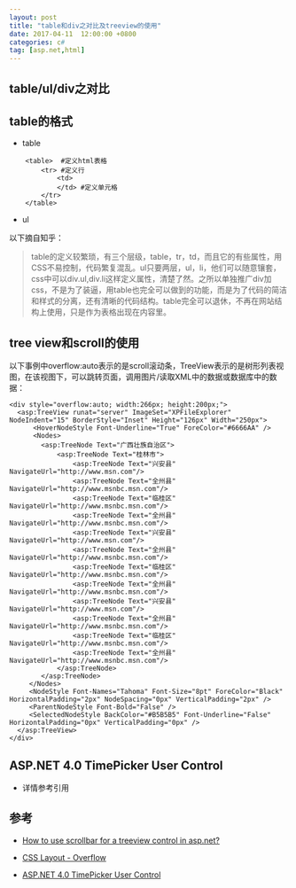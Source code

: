 ```yaml
---
layout: post
title: "table和div之对比及treeview的使用"
date: 2017-04-11  12:00:00 +0800
categories: c#
tag: [asp.net,html]
---   
```


## table/ul/div之对比

## table的格式
- table
```
	<table>  #定义html表格
		<tr> #定义行
			<td> 
			</td> #定义单元格
		</tr>  
	</table>
```
- ul

以下摘自知乎：

>table的定义较繁琐，有三个层级，table，tr，td，而且它的有些属性，用CSS不易控制，代码繁复混乱。ul只要两层，ul，li，他们可以随意镶套，css中可以div.ul,div.li这样定义属性，清楚了然。之所以单独推广div加css，不是为了装逼，用table也完全可以做到的功能，而是为了代码的简洁和样式的分离，还有清晰的代码结构。table完全可以退休，不再在网站结构上使用，只是作为表格出现在内容里。

## tree view和scroll的使用

以下事例中overflow:auto表示的是scroll滚动条，TreeView表示的是树形列表视图，在该视图下，可以跳转页面，调用图片/读取XML中的数据或数据库中的数据：

	<div style="overflow:auto; width:266px; height:200px;">
      <asp:TreeView runat="server" ImageSet="XPFileExplorer" NodeIndent="15" BorderStyle="Inset" Height="126px" Width="250px">
          <HoverNodeStyle Font-Underline="True" ForeColor="#6666AA" />
          <Nodes>
            <asp:TreeNode Text="广西壮族自治区">
                <asp:TreeNode Text="桂林市">
                    <asp:TreeNode Text="兴安县" NavigateUrl="http://www.msn.com"/>
                    <asp:TreeNode Text="全州县" NavigateUrl="http://www.msnbc.msn.com"/>
                    <asp:TreeNode Text="临桂区" NavigateUrl="http://www.msnbc.msn.com"/>
                    <asp:TreeNode Text="全州县" NavigateUrl="http://www.msnbc.msn.com"/>
                    <asp:TreeNode Text="兴安县" NavigateUrl="http://www.msn.com"/>
                    <asp:TreeNode Text="全州县" NavigateUrl="http://www.msnbc.msn.com"/>
                    <asp:TreeNode Text="临桂区" NavigateUrl="http://www.msnbc.msn.com"/>
                    <asp:TreeNode Text="全州县" NavigateUrl="http://www.msnbc.msn.com"/>
                    <asp:TreeNode Text="兴安县" NavigateUrl="http://www.msn.com"/>
                    <asp:TreeNode Text="全州县" NavigateUrl="http://www.msnbc.msn.com"/>
                    <asp:TreeNode Text="临桂区" NavigateUrl="http://www.msnbc.msn.com"/>
                    <asp:TreeNode Text="全州县" NavigateUrl="http://www.msnbc.msn.com"/>
                </asp:TreeNode>
            </asp:TreeNode>
         </Nodes>
         <NodeStyle Font-Names="Tahoma" Font-Size="8pt" ForeColor="Black" HorizontalPadding="2px" NodeSpacing="0px" VerticalPadding="2px" />
         <ParentNodeStyle Font-Bold="False" />
         <SelectedNodeStyle BackColor="#B5B5B5" Font-Underline="False" HorizontalPadding="0px" VerticalPadding="0px" />
      </asp:TreeView>
    </div>

## ASP.NET 4.0 TimePicker User Control
- 详情参考引用

## 参考

- [How to use scrollbar for a treeview control in asp.net?](https://www.codeproject.com/Questions/62173/How-to-use-scrollbar-for-a-treeview-control-in-asp)

- [CSS Layout - Overflow](https://www.w3schools.com/css/css_overflow.asp)

- [ASP.NET 4.0 TimePicker User Control](https://www.codeproject.com/articles/329011/asp-net-4-0-timepicker-user-control)

